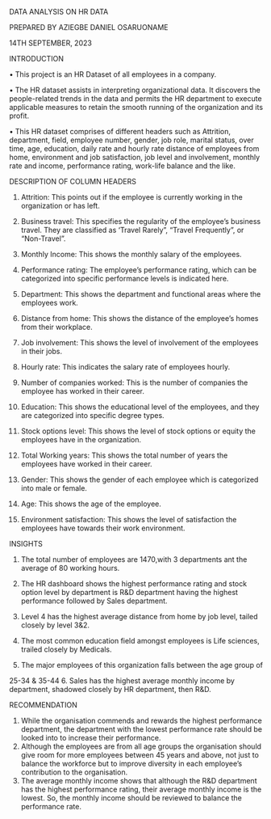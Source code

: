 DATA ANALYSIS ON HR DATA 





PREPARED BY
 AZIEGBE DANIEL OSARUONAME













14TH SEPTEMBER, 2023














INTRODUCTION

•	This project is an HR Dataset of all employees in a company.

•	The HR dataset assists in interpreting organizational data. It discovers the people-related trends in the data and permits the HR department to execute applicable measures to retain the smooth running of the organization and its profit.


•	This HR dataset comprises of different headers such as Attrition, department, field, employee number, gender, job role, marital status, over time, age, education, daily rate and hourly rate distance of employees from home, environment and job satisfaction, job level and involvement, monthly rate and income, performance rating, work-life balance and the like.


DESCRIPTION OF COLUMN HEADERS

1.	Attrition: This points out if the employee is currently working in the organization or has left.

2.	Business travel: This specifies the regularity of the employee’s business travel. They are classified as ‘Travel Rarely”, “Travel Frequently”, or “Non-Travel”.

3.	Monthly Income: This shows the monthly salary of the employees.

4.	Performance rating: The employee’s performance rating, which can be categorized into specific performance levels is indicated here.

5.	Department: This shows the department and functional areas where the employees work.

6.	Distance from home: This shows the distance of the employee’s homes from their workplace.

7.	Job involvement: This shows the level of involvement of the employees in their jobs.

8.	Hourly rate: This indicates the salary rate of employees hourly.

9.	Number of companies worked: This is the number of companies the employee has worked in their career.

10.	Education: This shows the educational level of the employees, and they are categorized into specific degree types.

11.	 Stock options level: This shows the level of stock options or equity the employees have in the organization.

12.	Total Working years: This shows the total number of years the employees have worked in their career.

13.	Gender: This shows the gender of each employee which is categorized into male or female.

14.	Age: This shows the age of the employee.

15.	Environment satisfaction: This shows the level of satisfaction the employees have towards their work environment.

 


INSIGHTS
1.	The total number of employees are 1470,with 3 departments ant the average of 80 working hours.

2.	The HR dashboard shows the highest performance rating and stock option level by department is R&D department having the highest performance followed by Sales department.

3.	Level 4 has the highest average distance from home by job level, tailed closely by level 3&2.

4.	The most common education field amongst employees is Life sciences, trailed closely by Medicals.

5.	The major employees of this organization falls between the age group of

 25-34 & 35-44
6.	Sales has the highest average monthly income by department, shadowed
closely by HR department, then R&D.

RECOMMENDATION
1.	While the organisation commends and rewards the highest performance department, the department with the lowest performance rate should be looked into to increase their performance.
2.	Although the employees are from all age groups the organisation should give room for more employees between 45 years and above, not just to balance the workforce but to improve diversity in each employee’s contribution to the organisation.
3.	The average monthly income shows that although the R&D department has the highest performance rating, their average monthly income is the lowest. So, the monthly income should be reviewed to balance the performance rate. 




